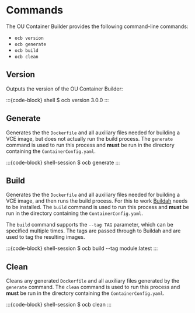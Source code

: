 # Commands

The OU Container Builder provides the following command-line commands:

* `ocb version`
* `ocb generate`
* `ocb build`
* `ocb clean`

## Version

Outputs the version of the OU Container Builder:

:::{code-block} shell
$ ocb version
3.0.0
:::

## Generate

Generates the the `Dockerfile` and all auxiliary files needed for building a VCE image, but does not actually run the
build process. The `generate` command is used to run this process and **must** be run in the directory containing the
`ContainerConfig.yaml`.

:::{code-block} shell-session
$ ocb generate
:::

## Build

Generates the the `Dockerfile` and all auxiliary files needed for building a VCE image, and then runs the build process.
For this to work [Buildah](https://buildah.io/) needs to be installed. The `build` command is used to run this process
and **must** be run in the directory containing the `ContainerConfig.yaml`.

The `build` command supports the `--tag TAG` parameter, which can be specified multiple times. The tags are passed through
to Buildah and are used to tag the resulting images.

:::{code-block} shell-session
$ ocb build --tag module:latest
:::

## Clean

Cleans any generated `Dockerfile` and all auxiliary files generated by the `generate` command. The `clean` command is used
to run this process and **must** be run in the directory containing the `ContainerConfig.yaml`.

:::{code-block} shell-session
$ ocb clean
:::

